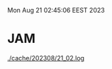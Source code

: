 Mon Aug 21 02:45:06 EEST 2023
# JAM
<a href='./cache/202308/21_02.log'>./cache/202308/21_02.log</a>
